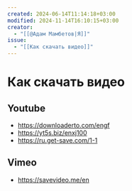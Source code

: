 ```yaml
---
created: 2024-06-14T11:14:18+03:00
modified: 2024-11-14T16:10:15+03:00
creator:
  - "[[@Адам Мамбетов|Я]]"
issue:
  - "[[Как скачать видео]]"
---
```


# Как скачать видео

## Youtube

 - https://downloaderto.com/engf
 - https://yt5s.biz/enxj100
 - https://ru.get-save.com/1-1

## Vimeo

 - https://savevideo.me/en